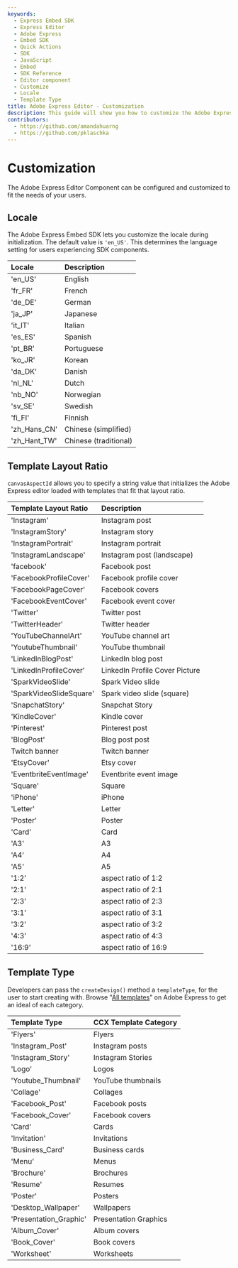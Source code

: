 ```yaml
---
keywords:
  - Express Embed SDK
  - Express Editor
  - Adobe Express
  - Embed SDK
  - Quick Actions
  - SDK
  - JavaScript
  - Embed
  - SDK Reference
  - Editor component 
  - Customize
  - Locale
  - Template Type
title: Adobe Express Editor - Customization
description: This guide will show you how to customize the Adobe Express editor component. 
contributors:
  - https://github.com/amandahuarng
  - https://github.com/pklaschka
---
```


# Customization 

The Adobe Express Editor Component can be configured and customized to fit the needs of your users. 

## Locale
The Adobe Express Embed SDK lets you customize the locale during initialization. The default value is `'en_US'`. This determines the language setting for users experiencing SDK components.

| Locale | Description
| :-- | :--
| 'en_US' | English 
| 'fr_FR' | French
| 'de_DE' | German  
| 'ja_JP' | Japanese
| 'it_IT'| Italian 
| 'es_ES'| Spanish 
| 'pt_BR'| Portuguese 
| 'ko_JR'| Korean  
| 'da_DK'| Danish 
| 'nl_NL'| Dutch  
| 'nb_NO'| Norwegian 
| 'sv_SE'| Swedish 
| 'fi_FI'| Finnish
| 'zh_Hans_CN' | Chinese (simplified)
| 'zh_Hant_TW'| Chinese (traditional)

## Template Layout Ratio
`canvasAspectId` allows you to specify a string value that initializes the Adobe Express editor loaded with templates that fit that layout ratio. 

| Template Layout Ratio | Description
| :-- | :--
| 'Instagram' | Instagram post
| 'InstagramStory' | Instagram story
| 'InstagramPortrait' | Instagram portrait
| 'InstagramLandscape' | Instagram post (landscape) 
| 'facebook' | Facebook post
| 'FacebookProfileCover' | Facebook profile cover
| 'FacebookPageCover' | Facebook covers
| 'FacebookEventCover' | Facebook event cover
| 'Twitter' | Twitter post
| 'TwitterHeader' | Twitter header
| 'YouTubeChannelArt' | YouTube channel art 
| 'YoutubeThumbnail' | YouTube thumbnail
| 'LinkedInBlogPost' | LinkedIn blog post
| 'LinkedInProfileCover' | LinkedIn Profile Cover Picture
| 'SparkVideoSlide' | Spark Video slide
| 'SparkVideoSlideSquare' | Spark video slide (square)
| 'SnapchatStory' | Snapchat Story
| 'KindleCover' | Kindle cover
| 'Pinterest' | Pinterest post
| 'BlogPost' | Blog post post
| Twitch banner | Twitch banner
|'EtsyCover' | Etsy cover
 'EventbriteEventImage' | Eventbrite event image
| 'Square' | Square
| 'iPhone' | iPhone
| 'Letter' | Letter
|'Poster' | Poster
| 'Card' | Card
| 'A3'  | A3
| 'A4'  | A4
| 'A5'  | A5
|'1:2' | aspect ratio of 1:2
| '2:1' | aspect ratio of 2:1
| '2:3' | aspect ratio of 2:3
| '3:1' | aspect ratio of 3:1
| '3:2' | aspect ratio of 3:2
| '4:3' | aspect ratio of 4:3
| '16:9' | aspect ratio of 16:9


## Template Type
Developers can pass the `createDesign()` method a `templateType`, for the user to start creating with. Browse "[All templates](https://express.adobe.com/sp/search?homeBackType=home)" on Adobe Express to get an ideal of each category.

| Template Type | CCX Template Category 
| :-- | :--
| 'Flyers' | Flyers
| 'Instagram_Post' | Instagram posts
| 'Instagram_Story' | Instagram Stories
| 'Logo' | Logos
| 'Youtube_Thumbnail' | YouTube thumbnails
| 'Collage' | Collages
|'Facebook_Post' | Facebook posts
| 'Facebook_Cover' | Facebook covers
| 'Card' | Cards
| 'Invitation' | Invitations
| 'Business_Card' | Business cards
| 'Menu' | Menus
| 'Brochure' | Brochures
| 'Resume' | Resumes
| 'Poster' | Posters
| 'Desktop_Wallpaper' | Wallpapers
|'Presentation_Graphic' | Presentation Graphics
|'Album_Cover' | Album covers
| 'Book_Cover' | Book covers
| 'Worksheet' | Worksheets

